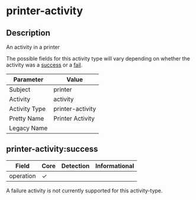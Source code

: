 printer-activity
================

Description
-----------
An activity in a printer

The possible fields for this activity type will vary depending on whether the activity was a [success](#printer-activitysuccess) or a [fail](#printer-activityfail).

| Parameter     | Value            |
| ------------- | ---------------- |
| Subject       | printer          |
| Activity      | activity         |
| Activity Type | printer-activity |
| Pretty Name   | Printer Activity |
| Legacy Name   |                  |

printer-activity:success
------------------------

| Field     | Core     | Detection | Informational |
| --------- | -------- | --------- | ------------- |
| operation | &#10003; |           |               |

A failure activity is not currently supported for this activity-type.